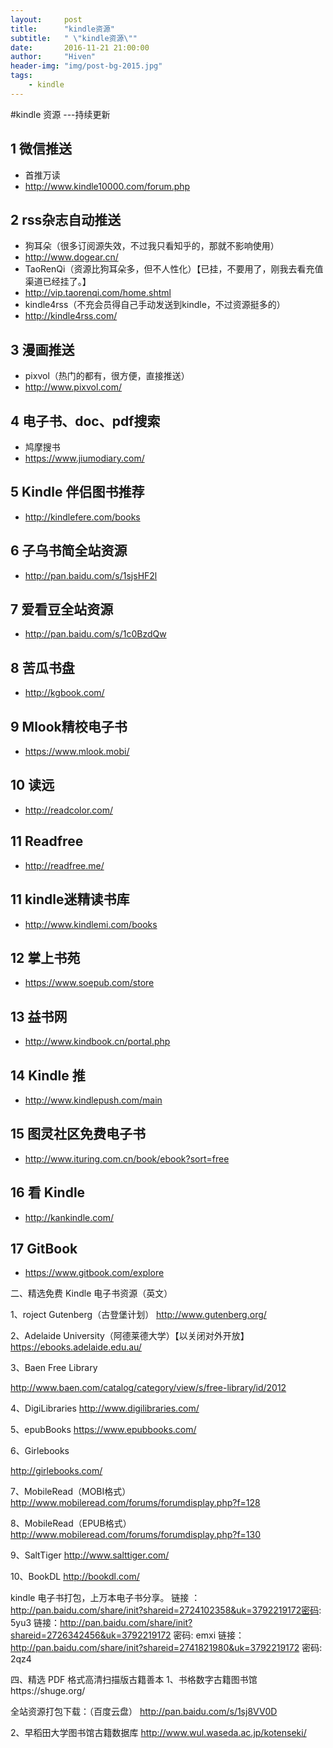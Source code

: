 ```yaml
---
layout:     post
title:      "kindle资源"
subtitle:   " \"kindle资源\""
date:       2016-11-21 21:00:00
author:     "Hiven"
header-img: "img/post-bg-2015.jpg"
tags:
    - kindle
---
```




#kindle 资源 ---持续更新

## 1 微信推送
- 首推万读
- http://www.kindle10000.com/forum.php

## 2 rss杂志自动推送 
- 狗耳朵（很多订阅源失效，不过我只看知乎的，那就不影响使用）
- http://www.dogear.cn/
- TaoRenQi（资源比狗耳朵多，但不人性化）【已挂，不要用了，刚我去看充值渠道已经挂了。】
- http://vip.taorenqi.com/home.shtml
- kindle4rss（不充会员得自己手动发送到kindle，不过资源挺多的）
- http://kindle4rss.com/

## 3 漫画推送
- pixvol（热门的都有，很方便，直接推送）
- http://www.pixvol.com/

## 4 电子书、doc、pdf搜索
- 鸠摩搜书
- https://www.jiumodiary.com/

## 5 Kindle 伴侣图书推荐
- http://kindlefere.com/books

## 6 子乌书简全站资源
- http://pan.baidu.com/s/1sjsHF2l

## 7 爱看豆全站资源
- http://pan.baidu.com/s/1c0BzdQw

## 8 苦瓜书盘
- http://kgbook.com/

## 9 Mlook精校电子书
- https://www.mlook.mobi/

## 10 读远
- http://readcolor.com/

## 11 Readfree
- http://readfree.me/

## 11 kindle迷精读书库
- http://www.kindlemi.com/books

## 12 掌上书苑
- https://www.soepub.com/store

## 13 益书网
- http://www.kindbook.cn/portal.php

## 14 Kindle 推
- http://www.kindlepush.com/main

## 15 图灵社区免费电子书
- http://www.ituring.com.cn/book/ebook?sort=free

## 16 看 Kindle
- http://kankindle.com/

## 17 GitBook
- https://www.gitbook.com/explore








二、精选免费 Kindle 电子书资源（英文）

1、roject Gutenberg（古登堡计划）
http://www.gutenberg.org/

2、Adelaide University（阿德莱德大学）【以关闭对外开放】
https://ebooks.adelaide.edu.au/

3、Baen Free Library

http://www.baen.com/catalog/category/view/s/free-library/id/2012

4、DigiLibraries
http://www.digilibraries.com/

5、epubBooks
https://www.epubbooks.com/

6、Girlebooks

http://girlebooks.com/

7、MobileRead（MOBI格式）
http://www.mobileread.com/forums/forumdisplay.php?f=128

8、MobileRead（EPUB格式）
http://www.mobileread.com/forums/forumdisplay.php?f=130

9、SaltTiger
http://www.salttiger.com/

10、BookDL
http://bookdl.com/



kindle 电子书打包，上万本电子书分享。
链接 ：http://pan.baidu.com/share/init?shareid=2724102358&uk=3792219172密码: 5yu3
链接：http://pan.baidu.com/share/init?shareid=2726342456&uk=3792219172 密码: emxi
链接：http://pan.baidu.com/share/init?shareid=2741821980&uk=3792219172 密码: 2qz4



四、精选 PDF 格式高清扫描版古籍善本
1、书格数字古籍图书馆https://shuge.org/

全站资源打包下载：（百度云盘）
http://pan.baidu.com/s/1sj8VV0D

2、早稻田大学图书馆古籍数据库
http://www.wul.waseda.ac.jp/kotenseki/

